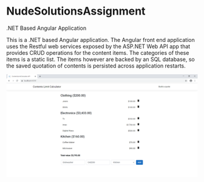 # NudeSolutionsAssignment
.NET Based Angular Application

This is a .NET based Angular application. The Angular front end application uses the Restful web services exposed by the ASP.NET Web API app that provides CRUD operations for the content items. The categories of these items is a static list. The items however are backed by an SQL database, so the saved quotation of contents is persisted across application restarts.

![Application Screenshot](https://github.com/vani-projects/NudeSolutionsAssignment/blob/master/screenshot.png)
